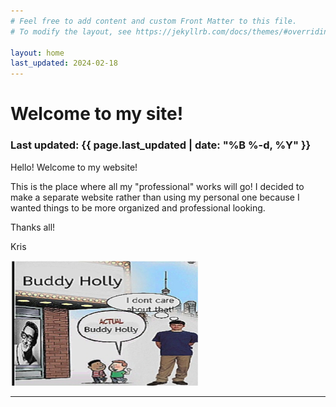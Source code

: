 ```yaml
---
# Feel free to add content and custom Front Matter to this file.
# To modify the layout, see https://jekyllrb.com/docs/themes/#overriding-theme-defaults

layout: home
last_updated: 2024-02-18
---
```

# Welcome to my site!
### Last updated: {{ page.last_updated | date: "%B %-d, %Y" }}

Hello! Welcome to my website!

This is the place where all my "professional" works will go! I decided to make a separate website rather than using my personal one because I wanted things to be more organized and professional looking.

Thanks all!

Kris

<img src="img/755.png" alt="buddy" width="300" height="200">

<hr>